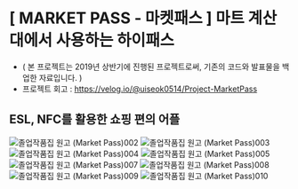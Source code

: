 
# [ MARKET PASS - 마켓패스 ] 마트 계산대에서 사용하는 하이패스
- ( 본 프로젝트는 2019년 상반기에 진행된 프로젝트로써, 기존의 코드와 발표물을 백업한 자료입니다. )
- 프로젝트 회고 : https://velog.io/@uiseok0514/Project-MarketPass

## ESL, NFC를 활용한 쇼핑 편의 어플
![졸업작품집 원고 (Market Pass)002](https://user-images.githubusercontent.com/116103097/231533179-22b34a20-becc-448e-970a-7fa16828b4ad.png)
![졸업작품집 원고 (Market Pass)003](https://user-images.githubusercontent.com/116103097/231533188-e439c59b-89f5-4ab3-b2c7-65fe4292f51a.png)
![졸업작품집 원고 (Market Pass)004](https://user-images.githubusercontent.com/116103097/231533191-4f7d68d0-a978-4f83-99c0-4e5863412b26.png)
![졸업작품집 원고 (Market Pass)005](https://user-images.githubusercontent.com/116103097/231533193-0ad80d08-da2c-4a63-97f7-1476a9a6a7f6.png)
![졸업작품집 원고 (Market Pass)007](https://user-images.githubusercontent.com/116103097/231533195-55b13b18-26b8-449a-ba1f-b44325ea9424.png)
![졸업작품집 원고 (Market Pass)008](https://user-images.githubusercontent.com/116103097/231533197-0ff29a1a-ce1b-418c-a327-cb0ba0f29006.png)
![졸업작품집 원고 (Market Pass)009](https://user-images.githubusercontent.com/116103097/231533201-209c99f5-e736-4b8e-a229-96862cadb882.png)
![졸업작품집 원고 (Market Pass)010](https://user-images.githubusercontent.com/116103097/231533204-1e5426b5-cc97-485d-86b3-219a3a8861d7.png)
